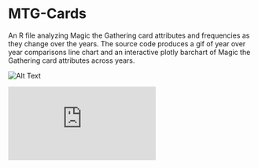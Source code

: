 # MTG-Cards
An R file analyzing Magic the Gathering card attributes and frequencies as they change over the years. The source code produces a gif of year over year comparisons line chart and an interactive plotly barchart of Magic the Gathering card attributes across years.

![Alt Text](https://github.com/Jwychor/MTG_Cards/blob/master/Magic%20Cards%20YOY%20p1.gif)

![Alt Text](https://github.com/Jwychor/MTG_Cards/blob/master/Plotly%20MTG%20graph.html)
